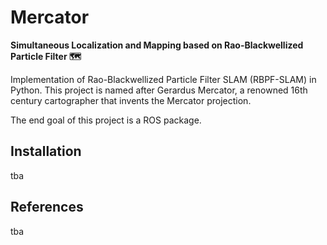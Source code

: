 # Mercator
**Simultaneous Localization and Mapping based on Rao-Blackwellized Particle Filter 🗺️**

Implementation of Rao-Blackwellized Particle Filter SLAM (RBPF-SLAM) in Python. This project is named after Gerardus Mercator, a renowned 16th century cartographer that invents the Mercator projection.

The end goal of this project is a ROS package.

## Installation

tba

## References

tba